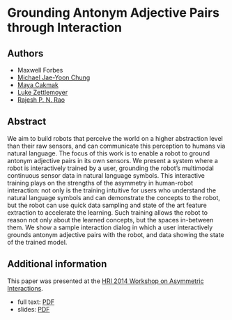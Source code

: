 # Grounding Antonym Adjective Pairs through Interaction

## Authors
- Maxwell Forbes
- [Michael Jae-Yoon Chung](https://sites.google.com/site/gradstudentpage/)
- [Maya Cakmak](http://www.mayacakmak.com/)
- [Luke Zettlemoyer](https://homes.cs.washington.edu/~lsz/)
- [Rajesh P. N. Rao](http://homes.cs.washington.edu/~rao/)

## Abstract
We aim to build robots that perceive the world on a higher abstraction level than their raw sensors, and can communicate this perception to humans via natural language. The focus of this work is to enable a robot to ground antonym adjective pairs in its own sensors. We present a system where a robot is interactively trained by a user, grounding the robot’s multimodal continuous sensor data in natural language symbols. This interactive training plays on the strengths of the asymmetry in human-robot interaction: not only is the training intuitive for users who understand the natural language symbols and can demonstrate the concepts to the robot, but the robot can use quick data sampling and state of the art feature extraction to accelerate the learning. Such training allows the robot to reason not only about the learned concepts, but the spaces in-between them. We show a sample interaction dialog in which a user interactively grounds antonym adjective pairs with the robot, and data showing the state of the trained model.

## Additional information
This paper was presented at the [HRI 2014 Workshop on Asymmetric Interactions](https://aiweb.techfak.uni-bielefeld.de/hri2014_workshop_asymmetric_interactions/program.html).

- full text: [PDF](/data/research/robotics/forbes2014grounding/forbes2014grounding.pdf)
- slides: [PDF](/data/research/robotics/forbes2014grounding/forbes2014grounding_slides.pdf)
